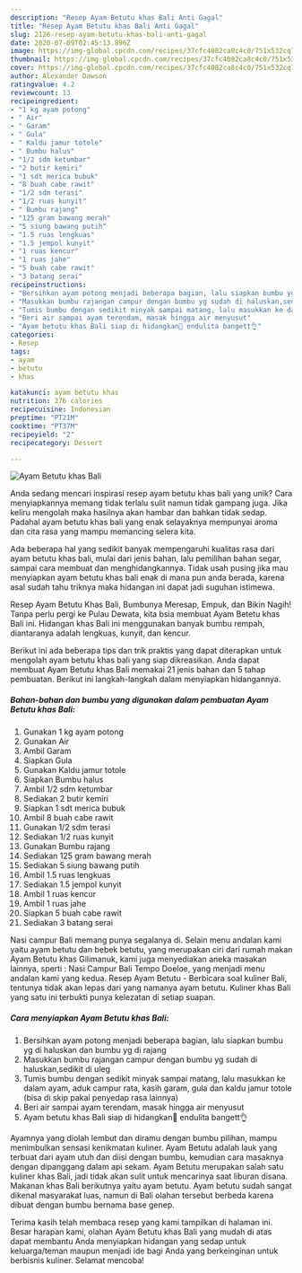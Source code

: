 ```yaml
---
description: "Resep Ayam Betutu khas Bali Anti Gagal"
title: "Resep Ayam Betutu khas Bali Anti Gagal"
slug: 2126-resep-ayam-betutu-khas-bali-anti-gagal
date: 2020-07-09T02:45:13.896Z
image: https://img-global.cpcdn.com/recipes/37cfc4082ca8c4c0/751x532cq70/ayam-betutu-khas-bali-foto-resep-utama.jpg
thumbnail: https://img-global.cpcdn.com/recipes/37cfc4082ca8c4c0/751x532cq70/ayam-betutu-khas-bali-foto-resep-utama.jpg
cover: https://img-global.cpcdn.com/recipes/37cfc4082ca8c4c0/751x532cq70/ayam-betutu-khas-bali-foto-resep-utama.jpg
author: Alexander Dawson
ratingvalue: 4.2
reviewcount: 13
recipeingredient:
- "1 kg ayam potong"
- " Air"
- " Garam"
- " Gula"
- " Kaldu jamur totole"
- " Bumbu halus"
- "1/2 sdm ketumbar"
- "2 butir kemiri"
- "1 sdt merica bubuk"
- "8 buah cabe rawit"
- "1/2 sdm terasi"
- "1/2 ruas kunyit"
- " Bumbu rajang"
- "125 gram bawang merah"
- "5 siung bawang putih"
- "1.5 ruas lengkuas"
- "1.5 jempol kunyit"
- "1 ruas kencur"
- "1 ruas jahe"
- "5 buah cabe rawit"
- "3 batang serai"
recipeinstructions:
- "Bersihkan ayam potong menjadi beberapa bagian, lalu siapkan bumbu yg di haluskan dan bumbu yg di rajang"
- "Masukkan bumbu rajangan campur dengan bumbu yg sudah di haluskan,sedikit di uleg"
- "Tumis bumbu dengan sedikit minyak sampai matang, lalu masukkan ke dalam ayam, aduk campur rata, kasih garam, gula dan kaldu jamur totole (bisa di skip pakai penyedap rasa lainnya)"
- "Beri air sampai ayam terendam, masak hingga air menyusut"
- "Ayam betutu khas Bali siap di hidangkan🥰 endulita bangett👌"
categories:
- Resep
tags:
- ayam
- betutu
- khas

katakunci: ayam betutu khas 
nutrition: 276 calories
recipecuisine: Indonesian
preptime: "PT21M"
cooktime: "PT37M"
recipeyield: "2"
recipecategory: Dessert

---
```



![Ayam Betutu khas Bali](https://img-global.cpcdn.com/recipes/37cfc4082ca8c4c0/751x532cq70/ayam-betutu-khas-bali-foto-resep-utama.jpg)

Anda sedang mencari inspirasi resep ayam betutu khas bali yang unik? Cara menyiapkannya memang tidak terlalu sulit namun tidak gampang juga. Jika keliru mengolah maka hasilnya akan hambar dan bahkan tidak sedap. Padahal ayam betutu khas bali yang enak selayaknya mempunyai aroma dan cita rasa yang mampu memancing selera kita.

Ada beberapa hal yang sedikit banyak mempengaruhi kualitas rasa dari ayam betutu khas bali, mulai dari jenis bahan, lalu pemilihan bahan segar, sampai cara membuat dan menghidangkannya. Tidak usah pusing jika mau menyiapkan ayam betutu khas bali enak di mana pun anda berada, karena asal sudah tahu triknya maka hidangan ini dapat jadi suguhan istimewa.

Resep Ayam Betutu Khas Bali, Bumbunya Meresap, Empuk, dan Bikin Nagih! Tanpa perlu pergi ke Pulau Dewata, kita bsia membuat Ayam Betetu khas Bali ini. Hidangan khas Bali ini menggunakan banyak bumbu rempah, diantaranya adalah lengkuas, kunyit, dan kencur.


Berikut ini ada beberapa tips dan trik praktis yang dapat diterapkan untuk mengolah ayam betutu khas bali yang siap dikreasikan. Anda dapat membuat Ayam Betutu khas Bali memakai 21 jenis bahan dan 5 tahap pembuatan. Berikut ini langkah-langkah dalam menyiapkan hidangannya.

<!--inarticleads1-->

##### Bahan-bahan dan bumbu yang digunakan dalam pembuatan Ayam Betutu khas Bali:

1. Gunakan 1 kg ayam potong
1. Gunakan  Air
1. Ambil  Garam
1. Siapkan  Gula
1. Gunakan  Kaldu jamur totole
1. Siapkan  Bumbu halus
1. Ambil 1/2 sdm ketumbar
1. Sediakan 2 butir kemiri
1. Siapkan 1 sdt merica bubuk
1. Ambil 8 buah cabe rawit
1. Gunakan 1/2 sdm terasi
1. Sediakan 1/2 ruas kunyit
1. Gunakan  Bumbu rajang
1. Sediakan 125 gram bawang merah
1. Sediakan 5 siung bawang putih
1. Ambil 1.5 ruas lengkuas
1. Sediakan 1.5 jempol kunyit
1. Ambil 1 ruas kencur
1. Ambil 1 ruas jahe
1. Siapkan 5 buah cabe rawit
1. Sediakan 3 batang serai


Nasi campur Bali memang punya segalanya di. Selain menu andalan kami yaitu ayam betutu dan bebek betutu, yang merupakan ciri dari rumah makan Ayam Betutu khas Gilimanuk, kami juga menyediakan aneka masakan lainnya, sperti : Nasi Campur Bali Tempo Doeloe, yang menjadi menu andalan kami yang kedua. Resep Ayam Betutu - Berbicara soal kuliner Bali, tentunya tidak akan lepas dari yang namanya ayam betutu. Kuliner khas Bali yang satu ini terbukti punya kelezatan di setiap suapan. 

<!--inarticleads2-->

##### Cara menyiapkan Ayam Betutu khas Bali:

1. Bersihkan ayam potong menjadi beberapa bagian, lalu siapkan bumbu yg di haluskan dan bumbu yg di rajang
1. Masukkan bumbu rajangan campur dengan bumbu yg sudah di haluskan,sedikit di uleg
1. Tumis bumbu dengan sedikit minyak sampai matang, lalu masukkan ke dalam ayam, aduk campur rata, kasih garam, gula dan kaldu jamur totole (bisa di skip pakai penyedap rasa lainnya)
1. Beri air sampai ayam terendam, masak hingga air menyusut
1. Ayam betutu khas Bali siap di hidangkan🥰 endulita bangett👌


Ayamnya yang diolah lembut dan diramu dengan bumbu pilihan, mampu menimbulkan sensasi kenikmatan kuliner. Ayam Betutu adalah lauk yang terbuat dari ayam utuh dan diisi dengan bumbu, kemudian cara masaknya dengan dipanggang dalam api sekam. Ayam Betutu merupakan salah satu kuliner khas Bali, jadi tidak akan sulit untuk mencarinya saat liburan disana. Makanan khas Bali berikutnya yaitu ayam betutu. Ayam betutu sudah sangat dikenal masyarakat luas, namun di Bali olahan tersebut berbeda karena dibuat dengan bumbu bernama base genep. 

Terima kasih telah membaca resep yang kami tampilkan di halaman ini. Besar harapan kami, olahan Ayam Betutu khas Bali yang mudah di atas dapat membantu Anda menyiapkan hidangan yang sedap untuk keluarga/teman maupun menjadi ide bagi Anda yang berkeinginan untuk berbisnis kuliner. Selamat mencoba!
